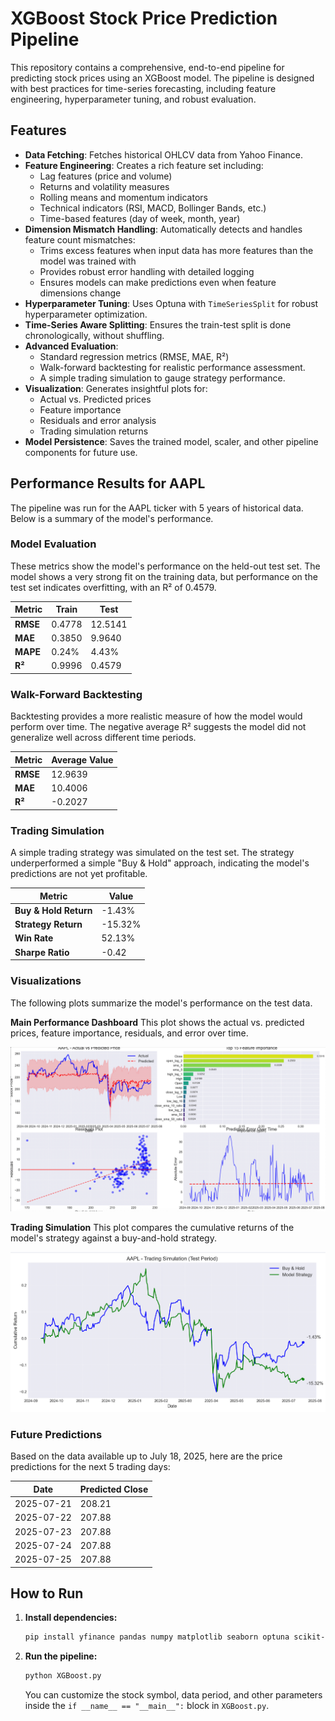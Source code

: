 # XGBoost Stock Price Prediction Pipeline

This repository contains a comprehensive, end-to-end pipeline for predicting stock prices using an XGBoost model. The pipeline is designed with best practices for time-series forecasting, including feature engineering, hyperparameter tuning, and robust evaluation.

## Features

- **Data Fetching**: Fetches historical OHLCV data from Yahoo Finance.
- **Feature Engineering**: Creates a rich feature set including:
  - Lag features (price and volume)
  - Returns and volatility measures
  - Rolling means and momentum indicators
  - Technical indicators (RSI, MACD, Bollinger Bands, etc.)
  - Time-based features (day of week, month, year)
- **Dimension Mismatch Handling**: Automatically detects and handles feature count mismatches:
  - Trims excess features when input data has more features than the model was trained with
  - Provides robust error handling with detailed logging
  - Ensures models can make predictions even when feature dimensions change
- **Hyperparameter Tuning**: Uses Optuna with `TimeSeriesSplit` for robust hyperparameter optimization.
- **Time-Series Aware Splitting**: Ensures the train-test split is done chronologically, without shuffling.
- **Advanced Evaluation**:
  - Standard regression metrics (RMSE, MAE, R²)
  - Walk-forward backtesting for realistic performance assessment.
  - A simple trading simulation to gauge strategy performance.
- **Visualization**: Generates insightful plots for:
  - Actual vs. Predicted prices
  - Feature importance
  - Residuals and error analysis
  - Trading simulation returns
- **Model Persistence**: Saves the trained model, scaler, and other pipeline components for future use.

## Performance Results for AAPL

The pipeline was run for the AAPL ticker with 5 years of historical data. Below is a summary of the model's performance.

### Model Evaluation

These metrics show the model's performance on the held-out test set. The model shows a very strong fit on the training data, but performance on the test set indicates overfitting, with an R² of 0.4579.

| Metric     | Train    | Test     |
|------------|----------|----------|
| **RMSE**   | 0.4778   | 12.5141  |
| **MAE**    | 0.3850   | 9.9640   |
| **MAPE**   | 0.24%    | 4.43%    |
| **R²**     | 0.9996   | 0.4579   |

### Walk-Forward Backtesting

Backtesting provides a more realistic measure of how the model would perform over time. The negative average R² suggests the model did not generalize well across different time periods.

| Metric     | Average Value |
|------------|---------------|
| **RMSE**   | 12.9639         |
| **MAE**    | 10.4006         |
| **R²**     | -0.2027         |

### Trading Simulation

A simple trading strategy was simulated on the test set. The strategy underperformed a simple "Buy & Hold" approach, indicating the model's predictions are not yet profitable.

| Metric                | Value     |
|-----------------------|-----------|
| **Buy & Hold Return** | -1.43%    |
| **Strategy Return**   | -15.32%   |
| **Win Rate**          | 52.13%    |
| **Sharpe Ratio**      | -0.42     |

### Visualizations

The following plots summarize the model's performance on the test data.

**Main Performance Dashboard**
This plot shows the actual vs. predicted prices, feature importance, residuals, and error over time.

![Model Performance](images/xgboost_feature_eng.png)

**Trading Simulation**
This plot compares the cumulative returns of the model's strategy against a buy-and-hold strategy.

![Trading Simulation](images/xgboost_trading_simulator.png)

### Future Predictions

Based on the data available up to July 18, 2025, here are the price predictions for the next 5 trading days:

| Date       | Predicted Close |
|------------|-----------------|
| 2025-07-21 | 208.21          |
| 2025-07-22 | 207.88          |
| 2025-07-23 | 207.88          |
| 2025-07-24 | 207.88          |
| 2025-07-25 | 207.88          |

## How to Run

1.  **Install dependencies:**
    ```bash
    pip install yfinance pandas numpy matplotlib seaborn optuna scikit-learn xgboost ta joblib
    ```
2.  **Run the pipeline:**
    ```bash
    python XGBoost.py
    ```
    You can customize the stock symbol, data period, and other parameters inside the `if __name__ == "__main__":` block in `XGBoost.py`.

